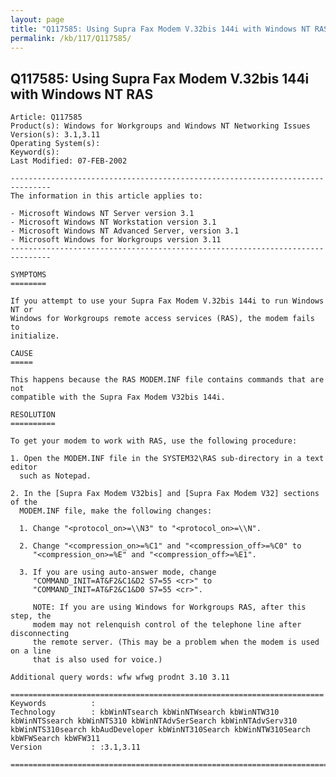 ```yaml
---
layout: page
title: "Q117585: Using Supra Fax Modem V.32bis 144i with Windows NT RAS"
permalink: /kb/117/Q117585/
---
```


## Q117585: Using Supra Fax Modem V.32bis 144i with Windows NT RAS

	Article: Q117585
	Product(s): Windows for Workgroups and Windows NT Networking Issues
	Version(s): 3.1,3.11
	Operating System(s): 
	Keyword(s): 
	Last Modified: 07-FEB-2002
	
	-------------------------------------------------------------------------------
	The information in this article applies to:
	
	- Microsoft Windows NT Server version 3.1 
	- Microsoft Windows NT Workstation version 3.1 
	- Microsoft Windows NT Advanced Server, version 3.1 
	- Microsoft Windows for Workgroups version 3.11 
	-------------------------------------------------------------------------------
	
	SYMPTOMS
	========
	
	If you attempt to use your Supra Fax Modem V.32bis 144i to run Windows NT or
	Windows for Workgroups remote access services (RAS), the modem fails to
	initialize.
	
	CAUSE
	=====
	
	This happens because the RAS MODEM.INF file contains commands that are not
	compatible with the Supra Fax Modem V32bis 144i.
	
	RESOLUTION
	==========
	
	To get your modem to work with RAS, use the following procedure:
	
	1. Open the MODEM.INF file in the SYSTEM32\RAS sub-directory in a text editor
	  such as Notepad.
	
	2. In the [Supra Fax Modem V32bis] and [Supra Fax Modem V32] sections of the
	  MODEM.INF file, make the following changes:
	
	  1. Change "<protocol_on>=\\N3" to "<protocol_on>=\\N".
	
	  2. Change "<compression_on>=%C1" and "<compression_off>=%C0" to
	     "<compression_on>=%E" and "<compression_off>=%E1".
	
	  3. If you are using auto-answer mode, change
	     "COMMAND_INIT=AT&F2&C1&D2 S7=55 <cr>" to
	     "COMMAND_INIT=AT&F2&C1&D0 S7=55 <cr>".
	
	     NOTE: If you are using Windows for Workgroups RAS, after this step, the
	     modem may not relenquish control of the telephone line after disconnecting
	     the remote server. (This may be a problem when the modem is used on a line
	     that is also used for voice.)
	
	Additional query words: wfw wfwg prodnt 3.10 3.11
	
	======================================================================
	Keywords          :  
	Technology        : kbWinNTsearch kbWinNTWsearch kbWinNTW310 kbWinNTSsearch kbWinNTS310 kbWinNTAdvSerSearch kbWinNTAdvServ310 kbWinNTS310search kbAudDeveloper kbWinNT310Search kbWinNTW310Search kbWFWSearch kbWFW311
	Version           : :3.1,3.11
	
	=============================================================================
	
